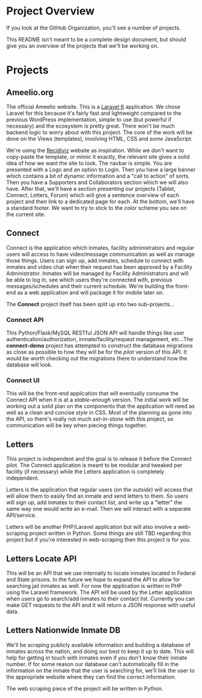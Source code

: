 # Project Overview

If you look at the GitHub Organization, you'll see a number of projects.

This README isn't meant to be a complete design document, but should give you an overview of the projects that we'll be working on.

# Projects

## Ameelio.org

The official Ameelio website. This is a [Laravel 6](https://laravel.com/docs/6.x) application. We chose Laravel for this because it's fairly fast and lightweight compared to the previous WordPress implementation, simple to use (but powerful if necessary) and the ecosystem is pretty great. There won't be much backend logic to worry about with this project. The core of the work will be done on the Views (templates), involving HTML, CSS and *some* JavaScript.

We're using the [Recidiviz](https://www.recidiviz.org) website as inspiration. While we don't want to copy-paste the template, or mimic it exactly, the relevant site gives a solid idea of how we want the site to look. The navbar is simple. You are presented with a Logo and an option to Login. Then you have a large banner which contains a bit of dynamic information and a "call to action" of sorts. Then you have a Supporters and Collaborators section which we will also have. After that, we'll have a section presenting our projects (Tablet, Connect, Letters, Forum) which will give a sentence overview of each project and then link to a dedicated page for each. At the bottom, we'll have a standard footer. We want to try to stick to the color scheme you see on the current site.

## Connect

Connect is the application which inmates, facility administrators and regular users will access to have video/message communication as well as manage those things. Users can sign up, add inmates, schedule to connect with inmates and video chat when their request has been approved by a Facility Administrator. Inmates will be managed by Facility Administrators and will be able to log in, see which users they're connected with, previous messages/schedules and their current schedule. We're building the front-end as a web application and will package it for mobile later on.

The **Connect** project itself has been split up into two sub-projects...

### Connect API
This Python/Flask/MySQL RESTful JSON API will handle things like user authentication/authorization, inmate/facility/request management, etc...The **connect-demo** project has attempted to construct the database migrations as close as possible to how they will be for the *pilot* version of this API. It would be worth checking out the migrations there to understand how the database will look.

### Connect UI
This will be the front-end application that will eventually consume the Connect API when it is at a *stable-enough* version. The initial work will be working out a solid plan on the components that the application will need as well as a clean and concise *style* in CSS. Most of the planning as gone into the API, so there's really not much *set-in-stone* with this project, so communication will be key when piecing things together.

## Letters

This project is independent and the goal is to release it before the Connect pilot. The Connect application is meant to be modular and tweaked per facility (if necessary) while the Letters application is completely independent.

Letters is the application that regular users (on the *outside*) will access that will allow them to easily find an inmate and send letters to them. So users will sign up, add inmates to their contact list, and write up a "letter" the same way one would write an e-mail. Then we will interact with a separate API/service.

Letters will be another PHP/Laravel application but will also involve a web-scraping project written in Python. Some things are still TBD regarding this project but if you're interested in web-scraping then this project is for you.

## Letters Locate API
This will be an API that we use internally to locate inmates located in Federal and State prisons. In the future we hope to expand the API to allow for searching jail inmates as well. For now the application is written in PHP using the Laravel framework. The API will be used by the Letter application when users go to search/add inmates to their contact list. Currently you can make GET requests to the API and it will return a JSON response with useful data.

## Letters Nationwide Inmate DB
We'll be scraping publicly available information and building a database of inmates across the nation, and doing our best to keep it up to date. This will help for getting in touch with inmates even if you don't know their inmate number. If for some reason our database can't automatically fill in the information on the inmate that the user is searching for, we'll link the user to the appropriate website where they can find the correct information.

The web scraping piece of the project will be written in Python.
